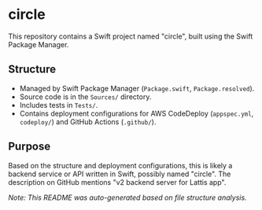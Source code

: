 # circle

This repository contains a Swift project named "circle", built using the Swift Package Manager.

## Structure

- Managed by Swift Package Manager (`Package.swift`, `Package.resolved`).
- Source code is in the `Sources/` directory.
- Includes tests in `Tests/`.
- Contains deployment configurations for AWS CodeDeploy (`appspec.yml`, `codeploy/`) and GitHub Actions (`.github/`).

## Purpose

Based on the structure and deployment configurations, this is likely a backend service or API written in Swift, possibly named "circle". The description on GitHub mentions "v2 backend server for Lattis app".

*Note: This README was auto-generated based on file structure analysis.* 
